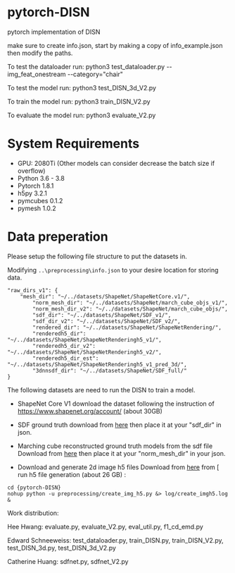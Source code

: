 # pytorch-DISN
pytorch implementation of DISN

make sure to create info.json, start by making a copy of info_example.json then modify the paths.


To test the dataloader
run: python3 test_dataloader.py --img_feat_onestream --category="chair"

To test the model
run: python3 test_DISN_3d_V2.py

To train the model
run: python3 train_DISN_V2.py

To evaluate the model
run: python3 evaluate_V2.py

# System Requirements
* GPU: 2080Ti (Other models can consider decrease the batch size if overflow)
* Python 3.6 - 3.8
* Pytorch 1.8.1
* h5py 3.2.1
* pymcubes 0.1.2
* pymesh 1.0.2

# Data preperation
Please setup the following file structure to put the datasets in.  

Modifying ```..\preprocessing\info.json``` to your desire location for storing data.

```
"raw_dirs_v1": {
	"mesh_dir": "~/../datasets/ShapeNet/ShapeNetCore.v1/",
        "norm_mesh_dir": "~/../datasets/ShapeNet/march_cube_objs_v1/",
        "norm_mesh_dir_v2": "~/../datasets/ShapeNet/march_cube_objs/",
        "sdf_dir": "~/../datasets/ShapeNet/SDF_v1/",
        "sdf_dir_v2": "~/../datasets/ShapeNet/SDF_v2/",
        "rendered_dir": "~/../datasets/ShapeNet/ShapeNetRendering/",
        "renderedh5_dir": "~/../datasets/ShapeNet/ShapeNetRenderingh5_v1/",
        "renderedh5_dir_v2": "~/../datasets/ShapeNet/ShapeNetRenderingh5_v2/",
        "renderedh5_dir_est": "~/../datasets/ShapeNet/ShapeNetRenderingh5_v1_pred_3d/",
        "3dnnsdf_dir": "~/../datasets/ShapeNet/SDF_full/"
}
```

The following datasets are need to run the DISN to train a model.

* ShapeNet Core V1 
download the dataset following the instruction of https://www.shapenet.org/account/ (about 30GB)

* SDF ground truth
download from [here](https://drive.google.com/file/d/1cHDickPLKLz3smQNpOGXD2W5mkXcy1nq/view) then place it at your "sdf_dir" in json.

* Marching cube reconstructed ground truth models from the sdf file 
Download from [here](https://drive.google.com/drive/folders/1QGhDW335L7ra31uw5U-0V7hB-viA0JXr) then place it at your "norm_mesh_dir" in your json.

* Download and generate 2d image h5 files
Download from [here](http://cvgl.stanford.edu/data2/ShapeNetRendering.tgz) from [
run h5 file generation (about 26 GB) :
```
cd {pytorch-DISN}
nohup python -u preprocessing/create_img_h5.py &> log/create_imgh5.log &
```

Work distribution:

Hee Hwang: evaluate.py, evaluate_V2.py, eval_util.py, f1_cd_emd.py

Edward Schneeweiss: test_dataloader.py, train_DISN.py, train_DISN_V2.py, test_DISN_3d.py, test_DISN_3d_V2.py

Catherine Huang: sdfnet.py, sdfnet_V2.py
